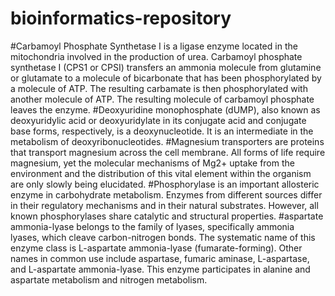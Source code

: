 # bioinformatics-repository
#Carbamoyl Phosphate Synthetase I is a ligase enzyme located in the mitochondria involved in the production of urea. Carbamoyl phosphate synthetase I (CPS1 or CPSI) transfers an ammonia molecule from glutamine or glutamate to a molecule of bicarbonate that has been phosphorylated by a molecule of ATP. The resulting carbamate is then phosphorylated with another molecule of ATP. The resulting molecule of carbamoyl phosphate leaves the enzyme.
#Deoxyuridine monophosphate (dUMP), also known as deoxyuridylic acid or deoxyuridylate in its conjugate acid and conjugate base forms, respectively, is a deoxynucleotide. It is an intermediate in the metabolism of deoxyribonucleotides.
#Magnesium transporters are proteins that transport magnesium across the cell membrane. All forms of life require magnesium, yet the molecular mechanisms of Mg2+ uptake from the environment and the distribution of this vital element within the organism are only slowly being elucidated.
#Phosphorylase is an important allosteric enzyme in carbohydrate metabolism. Enzymes from different sources differ in their regulatory mechanisms and in their natural substrates. However, all known phosphorylases share catalytic and structural properties.
#aspartate ammonia-lyase  belongs to the family of lyases, specifically ammonia lyases, which cleave carbon-nitrogen bonds. The systematic name of this enzyme class is L-aspartate ammonia-lyase (fumarate-forming). Other names in common use include aspartase, fumaric aminase, L-aspartase, and L-aspartate ammonia-lyase. This enzyme participates in alanine and aspartate metabolism and nitrogen metabolism.
